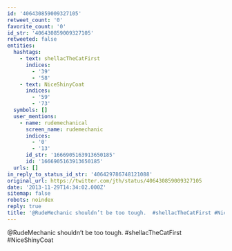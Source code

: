 ```yaml
---
id: '406430859009327105'
retweet_count: '0'
favorite_count: '0'
id_str: '406430859009327105'
retweeted: false
entities:
  hashtags:
    - text: shellacTheCatFirst
      indices:
        - '39'
        - '58'
    - text: NiceShinyCoat
      indices:
        - '59'
        - '73'
  symbols: []
  user_mentions:
    - name: rudemechanical
      screen_name: rudemechanic
      indices:
        - '0'
        - '13'
      id_str: '1666905163913650185'
      id: '1666905163913650185'
  urls: []
in_reply_to_status_id_str: '406429786748121088'
original_url: https://twitter.com/jth/status/406430859009327105
date: '2013-11-29T14:34:02.000Z'
sitemap: false
robots: noindex
reply: true
title: '@RudeMechanic shouldn’t be too tough.  #shellacTheCatFirst #NiceShinyCoat'
---
```


@RudeMechanic shouldn’t be too tough.  #shellacTheCatFirst #NiceShinyCoat